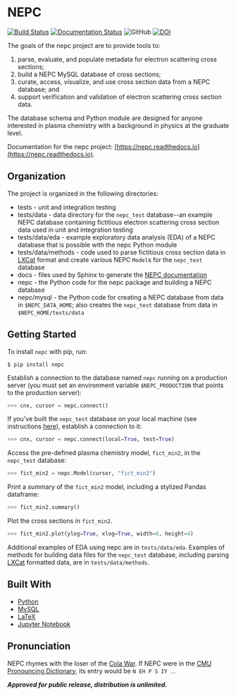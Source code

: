 # NEPC

<!--[![pipeline status](http://predator.nrl.navy.mil/padamson/nepc/badges/master/pipeline.svg)](http://predator.nrl.navy.mil/padamson/nepc/commits/master)
[![pytest coverage report](https://predator.nrl.navy.mil/padamson/nepc/-/jobs/artifacts/master/raw/pytest.svg?job=pytest)](https://predator.nrl.navy.mil/padamson/nepc/commits/master)
[![sphinx coverage report](https://predator.nrl.navy.mil/padamson/nepc/-/jobs/artifacts/master/raw/sphinx.svg?job=sphinx)](http://132.250.158.124:3838/nepc/doc/)
[![pylint report](https://predator.nrl.navy.mil/padamson/nepc/-/jobs/artifacts/master/raw/pylint.svg?job=pylint)](https://predator.nrl.navy.mil/padamson/nepc/commits/master)
-->
[![Build Status](https://travis-ci.org/USNavalResearchLaboratory/nepc.svg?branch=master)](https://travis-ci.org/USNavalResearchLaboratory/nepc)
[![Documentation Status](https://readthedocs.org/projects/nepc/badge/?version=latest)](https://nepc.readthedocs.io/en/latest/?badge=latest)
![GitHub](https://img.shields.io/github/license/USNavalResearchLaboratory/nepc)
[![DOI](https://zenodo.org/badge/DOI/10.5281/zenodo.3974315.svg)](https://doi.org/10.5281/zenodo.3974315)

The goals of the nepc project are to provide tools to:

1. parse, evaluate, and populate metadata for electron scattering cross sections;
2. build a NEPC MySQL database of cross sections;
2. curate, access, visualize, and use cross section data from a NEPC database; and
4. support verification and validation of electron scattering cross section data.

The database schema and Python module are designed 
for anyone interested in plasma chemistry with a background in physics at the graduate level.

Documentation for the nepc project: [https://nepc.readthedocs.io](https://nepc.readthedocs.io).

## Organization

The project is organized in the following directories:

* tests - unit and integration testing
* tests/data - data directory for the `nepc_test` database--an example NEPC database containing fictitious electron scattering cross section data used in unit and integration testing
* tests/data/eda - example exploratory data analysis (EDA) of a NEPC database that is possible with the nepc Python module
* tests/data/methods - code used to parse fictitious cross section data in [LXCat](https://nl.lxcat.net/data/set_type.php) format and create various NEPC `Model`s for the `nepc_test` database
* docs - files used by Sphinx to generate the [NEPC documentation](https://nepc.readthedocs.io)
* nepc - the Python code for the nepc package and building a NEPC database
* nepc/mysql - the Python code for creating a NEPC database from data in `$NEPC_DATA_HOME`; also creates the `nepc_test` database from data in `$NEPC_HOME/tests/data`

## Getting Started

To install `nepc` with pip, run:

```shell
$ pip install nepc
```

Establish a connection to the database named `nepc` running on a
production server (you must set an environment variable `$NEPC_PRODUCTION` that
points to the production server):

```python
>>> cnx, cursor = nepc.connect()
```

If you've built the `nepc_test` database on your local machine 
(see instructions [here](https://nepc.readthedocs.io/en/latest/mysql.html)), establish a connection to it:

```python
>>> cnx, cursor = nepc.connect(local=True, test=True)
```

Access the pre-defined plasma chemistry model, `fict_min2`, in the `nepc_test` database:

```python
>>> fict_min2 = nepc.Model(cursor, "fict_min2")
```

Print a summary of the ``fict_min2`` model, including a stylized Pandas dataframe:

```python
>>> fict_min2.summary()
```

Plot the cross sections in `fict_min2`.

```python
>>> fict_min2.plot(ylog=True, xlog=True, width=8, height=4) 
```

Additional examples of EDA using nepc are in `tests/data/eda`. Examples of methods for
building data files for the `nepc_test` database, including parsing
[LXCat](https://nl.lxcat.net/data/set_type.php) formatted data,
are in `tests/data/methods`.

## Built With

*  [Python](https://www.python.org/) 
*  [MySQL](https://www.mysql.com/)
*  [LaTeX](https://www.latex-project.org/)
*  [Jupyter Notebook](https://jupyter.org/)

## Pronunciation

NEPC rhymes with the loser of the [Cola War](https://en.wikipedia.org/wiki/Cola_wars).
If NEPC were in the
[CMU Pronouncing Dictionary](http://www.speech.cs.cmu.edu/cgi-bin/cmudict),
its entry would be `N EH P S IY .`.


***Approved for public release, distribution is unlimited.***
